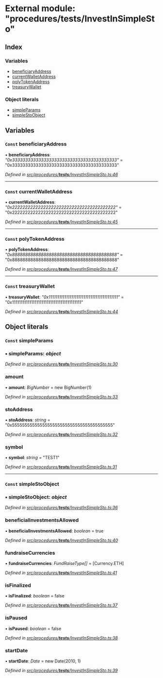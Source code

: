 # External module: "procedures/**tests**/InvestInSimpleSto"

## Index

### Variables

- [beneficiaryAddress](_procedures___tests___investinsimplesto_.md#const-beneficiaryaddress)
- [currentWalletAddress](_procedures___tests___investinsimplesto_.md#const-currentwalletaddress)
- [polyTokenAddress](_procedures___tests___investinsimplesto_.md#const-polytokenaddress)
- [treasuryWallet](_procedures___tests___investinsimplesto_.md#const-treasurywallet)

### Object literals

- [simpleParams](_procedures___tests___investinsimplesto_.md#const-simpleparams)
- [simpleStoObject](_procedures___tests___investinsimplesto_.md#const-simplestoobject)

## Variables

### `Const` beneficiaryAddress

• **beneficiaryAddress**: _"0x3333333333333333333333333333333333333333"_ = "0x3333333333333333333333333333333333333333"

_Defined in [src/procedures/**tests**/InvestInSimpleSto.ts:46](https://github.com/PolymathNetwork/polymath-sdk/blob/d80c6e9/src/procedures/__tests__/InvestInSimpleSto.ts#L46)_

---

### `Const` currentWalletAddress

• **currentWalletAddress**: _"0x2222222222222222222222222222222222222222"_ = "0x2222222222222222222222222222222222222222"

_Defined in [src/procedures/**tests**/InvestInSimpleSto.ts:45](https://github.com/PolymathNetwork/polymath-sdk/blob/d80c6e9/src/procedures/__tests__/InvestInSimpleSto.ts#L45)_

---

### `Const` polyTokenAddress

• **polyTokenAddress**: _"0x8888888888888888888888888888888888888888"_ = "0x8888888888888888888888888888888888888888"

_Defined in [src/procedures/**tests**/InvestInSimpleSto.ts:47](https://github.com/PolymathNetwork/polymath-sdk/blob/d80c6e9/src/procedures/__tests__/InvestInSimpleSto.ts#L47)_

---

### `Const` treasuryWallet

• **treasuryWallet**: _"0x1111111111111111111111111111111111111111"_ = "0x1111111111111111111111111111111111111111"

_Defined in [src/procedures/**tests**/InvestInSimpleSto.ts:44](https://github.com/PolymathNetwork/polymath-sdk/blob/d80c6e9/src/procedures/__tests__/InvestInSimpleSto.ts#L44)_

## Object literals

### `Const` simpleParams

### ▪ **simpleParams**: _object_

_Defined in [src/procedures/**tests**/InvestInSimpleSto.ts:30](https://github.com/PolymathNetwork/polymath-sdk/blob/d80c6e9/src/procedures/__tests__/InvestInSimpleSto.ts#L30)_

### amount

• **amount**: _BigNumber_ = new BigNumber(1)

_Defined in [src/procedures/**tests**/InvestInSimpleSto.ts:33](https://github.com/PolymathNetwork/polymath-sdk/blob/d80c6e9/src/procedures/__tests__/InvestInSimpleSto.ts#L33)_

### stoAddress

• **stoAddress**: _string_ = "0x5555555555555555555555555555555555555555"

_Defined in [src/procedures/**tests**/InvestInSimpleSto.ts:32](https://github.com/PolymathNetwork/polymath-sdk/blob/d80c6e9/src/procedures/__tests__/InvestInSimpleSto.ts#L32)_

### symbol

• **symbol**: _string_ = "TEST1"

_Defined in [src/procedures/**tests**/InvestInSimpleSto.ts:31](https://github.com/PolymathNetwork/polymath-sdk/blob/d80c6e9/src/procedures/__tests__/InvestInSimpleSto.ts#L31)_

---

### `Const` simpleStoObject

### ▪ **simpleStoObject**: _object_

_Defined in [src/procedures/**tests**/InvestInSimpleSto.ts:36](https://github.com/PolymathNetwork/polymath-sdk/blob/d80c6e9/src/procedures/__tests__/InvestInSimpleSto.ts#L36)_

### beneficialInvestmentsAllowed

• **beneficialInvestmentsAllowed**: _boolean_ = true

_Defined in [src/procedures/**tests**/InvestInSimpleSto.ts:40](https://github.com/PolymathNetwork/polymath-sdk/blob/d80c6e9/src/procedures/__tests__/InvestInSimpleSto.ts#L40)_

### fundraiseCurrencies

• **fundraiseCurrencies**: _FundRaiseType[]_ = [Currency.ETH]

_Defined in [src/procedures/**tests**/InvestInSimpleSto.ts:41](https://github.com/PolymathNetwork/polymath-sdk/blob/d80c6e9/src/procedures/__tests__/InvestInSimpleSto.ts#L41)_

### isFinalized

• **isFinalized**: _boolean_ = false

_Defined in [src/procedures/**tests**/InvestInSimpleSto.ts:37](https://github.com/PolymathNetwork/polymath-sdk/blob/d80c6e9/src/procedures/__tests__/InvestInSimpleSto.ts#L37)_

### isPaused

• **isPaused**: _boolean_ = false

_Defined in [src/procedures/**tests**/InvestInSimpleSto.ts:38](https://github.com/PolymathNetwork/polymath-sdk/blob/d80c6e9/src/procedures/__tests__/InvestInSimpleSto.ts#L38)_

### startDate

• **startDate**: _Date_ = new Date(2010, 1)

_Defined in [src/procedures/**tests**/InvestInSimpleSto.ts:39](https://github.com/PolymathNetwork/polymath-sdk/blob/d80c6e9/src/procedures/__tests__/InvestInSimpleSto.ts#L39)_

